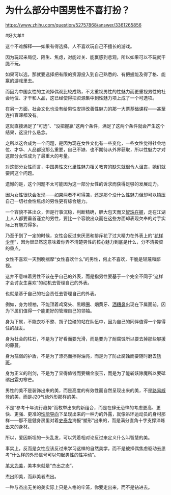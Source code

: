 # 为什么部分中国男性不喜打扮？

https://www.zhihu.com/question/52757868/answer/3361265856

#好大羊#

这个不难解释——如果有得选择，人不喜欢玩自己不擅长的游戏。

因为玩起来局促、陌生、焦虑，对能过关、能赢感到悲观，所以如果可以不玩就干脆不玩。

如果可以选，那就要选择把有限的资源投入到自己熟悉的、有把握能及得了格、能赢的游戏里去。

而因为中国女性的主流择偶观比较成熟，不太重视男性的性魅力而更重视男性的社会地位、才干和人品，这已经使得把资源集中到性魅力项上成了一个可选项。

在另一方面，社会文化也没有给男性安排改善性魅力的那一大票基础课程——甚至连扫盲课都没有。

这就直接满足了“可选”、“没把握赢”这两个条件，满足了这两个条件就会产生这个结果，这没什么悬念。

之所以这会成为一个问题，是因为现在女性文化有一些变化，一些女性觉得社会地位、才华、人品都没那么重要，自己不缺、也不期待从外界获取，所以性魅力才对这部分女性成为了最重大的考量。

对这部分女性而言，中国男性文化里性魅力相关教育的缺失就很令人沮丧，她们就要问这个问题。

遗憾的是，这个问题不太可能因为这一部分女性的诉求而获得足够的发展动力。

因为女性很快会发现——如果两者不可得兼，还是那个没什么性魅力但却可以镇压自己一切社会性焦虑的男性更有综合魅力。

一个容貌不甚出众，但是行事沉稳，判断精确，胆大包天而又[智珠在握](https://www.zhihu.com/search?q=%E6%99%BA%E7%8F%A0%E5%9C%A8%E6%8F%A1&search_source=Entity&hybrid_search_source=Entity&hybrid_search_extra=%7B%22sourceType%22%3A%22answer%22%2C%22sourceId%22%3A3361265856%7D)，走在江湖上人人都要垂首谨立的男性，要比一个容貌出众而在这些方面却表现欠奉的对手实际上有魅力得多。

乃至于到了一定的时候，女性会反过来厌恶和排斥花了过大精力在外表上的“[花样少年](https://www.zhihu.com/search?q=%E8%8A%B1%E6%A0%B7%E5%B0%91%E5%B9%B4&search_source=Entity&hybrid_search_source=Entity&hybrid_search_extra=%7B%22sourceType%22%3A%22answer%22%2C%22sourceId%22%3A3361265856%7D)”，因为很显然这意味着你弄不清楚男性的核心魅力到底是什么，分不清投资的重点。

女性不喜欢一天到晚揣摩“女性喜欢什么”的男性，何止不喜欢，干脆是轻蔑和鄙视。

这并不意味着男性不该在乎自己的外表，而是指男性要基于一个完全不同于“这样才会讨女生喜欢”的动机去管理自己的外表。

也就是基于自己的社会责任去管理自己的外表。

例如，身为领袖，不能顶着鸡窝头、黑眼圈、烟黄牙、[酒糟鼻](https://www.zhihu.com/search?q=%E9%85%92%E7%B3%9F%E9%BC%BB&search_source=Entity&hybrid_search_source=Entity&hybrid_search_extra=%7B%22sourceType%22%3A%22answer%22%2C%22sourceId%22%3A3361265856%7D)出现在下属面前，因为下属们值得一个能更好的管理自己的领袖。

身为下属，不能衣衫不整、胡子拉碴的站在队伍中，因为自己的同伴值得一个靠得住的战友。

身为社会的柱石，不是为了好看而要光滑，而是要为了耐腐蚀所以要去掉那些攀援的藤蔓。

身为孺弱的护盾，不是为了漂亮而擦得油亮，而是为了防止腐蚀而要随时磨去[锈斑](https://www.zhihu.com/search?q=%E9%94%88%E6%96%91&search_source=Entity&hybrid_search_source=Entity&hybrid_search_extra=%7B%22sourceType%22%3A%22answer%22%2C%22sourceId%22%3A3361265856%7D)。

身为正义的利剑，不是为了显得值钱而要镶金嵌玉，而是为了能斩妖除魔所以要砥砺出霜刃寒芒。

男性的美不是装饰出来的美，而是高度的有效性而自然呈现出来的美，不是[路易威登](https://www.zhihu.com/search?q=%E8%B7%AF%E6%98%93%E5%A8%81%E7%99%BB&search_source=Entity&hybrid_search_source=Entity&hybrid_search_extra=%7B%22sourceType%22%3A%22answer%22%2C%22sourceId%22%3A3361265856%7D)的美，而是J20气动外形那样的美。

不是“参考十年流行趋势”而枚举出来的新组合，而是在肆无忌惮的考虑更高、更快、更强、更准的[性能导向](https://www.zhihu.com/search?q=%E6%80%A7%E8%83%BD%E5%AF%BC%E5%90%91&search_source=Entity&hybrid_search_source=Entity&hybrid_search_extra=%7B%22sourceType%22%3A%22answer%22%2C%22sourceId%22%3A3361265856%7D)下呈现出来的一种力的外露，就像吊环运动员的身材那样——那不是健身房里对着[史泰龙](https://www.zhihu.com/search?q=%E5%8F%B2%E6%B3%B0%E9%BE%99&search_source=Entity&hybrid_search_source=Entity&hybrid_search_extra=%7B%22sourceType%22%3A%22answer%22%2C%22sourceId%22%3A3361265856%7D)海报“塑形”出来的，而是满分直角十字支撑淬炼出来的身材。

所以，爱因斯坦的一头乱发，可以凭着相对论反过来定义什么叫智慧的美。

事实上，反而是女性应该反过来学习这样的自然美学，而不是被择偶焦虑驱动去思考“什么样的外形信号可以勾起男性的性冲动”。

[羊大为美](https://www.zhihu.com/search?q=%E7%BE%8A%E5%A4%A7%E4%B8%BA%E7%BE%8E&search_source=Entity&hybrid_search_source=Entity&hybrid_search_extra=%7B%22sourceType%22%3A%22answer%22%2C%22sourceId%22%3A3361265856%7D)，美本来就是“杰出之态”。

杰出即美，而非美者杰出。

一种与杰出无关的美实际上只是人格的牢笼，你要走出来，而不是钻进去。